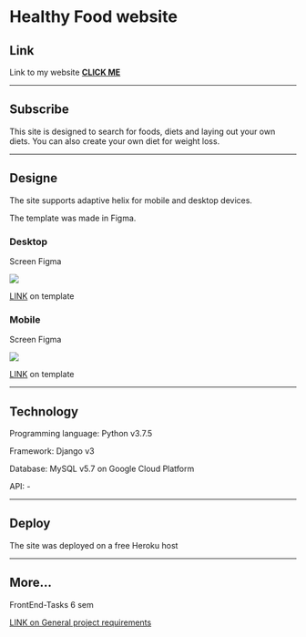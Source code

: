 # Healthy Food website

## Link

Link to my website **[CLICK ME](https://healthy-foods.herokuapp.com/)**

---

## Subscribe

This site is designed to search for foods, diets and laying out your own diets. You can also create your own diet for weight loss.

---

## Designe

The site supports adaptive helix for mobile and desktop devices.

The template was made in Figma.

### Desktop

Screen Figma

![](https://github.com/ZayJob/Healty-Food/blob/master/static/images/METYuiHVC5E.jpg)

[LINK](https://www.figma.com/file/LCDOZ5AZ0r1d2AKS9uurNX/Template-UX%2FUI-2?node-id=0%3A1) on template

### Mobile

Screen Figma

![](https://github.com/ZayJob/Healty-Food/blob/master/static/images/YQ0s-qGyEQs.jpg)

[LINK](https://www.figma.com/file/LCDOZ5AZ0r1d2AKS9uurNX/Template-UX%2FUI-2?node-id=186%3A885) on template

---

## Technology

Programming language: Python v3.7.5

Framework: Django v3

Database: MySQL v5.7 on Google Cloud Platform

API: -

---

## Deploy

The site was deployed on a free Heroku host

---

## More...

FrontEnd-Tasks 6 sem

[LINK on General project requirements](https://github.com/gmltA/FrontEnd_tasks)